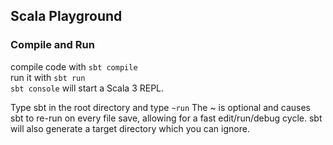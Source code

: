 ## Scala Playground

### Compile and Run
compile code with `sbt compile` \
run it with `sbt run` \
`sbt console` will start a Scala 3 REPL.

Type sbt in the root directory and type `~run` The ~ is optional and causes 
sbt to re-run on every file save, allowing for a fast edit/run/debug cycle. sbt will also generate a target directory which you can ignore.